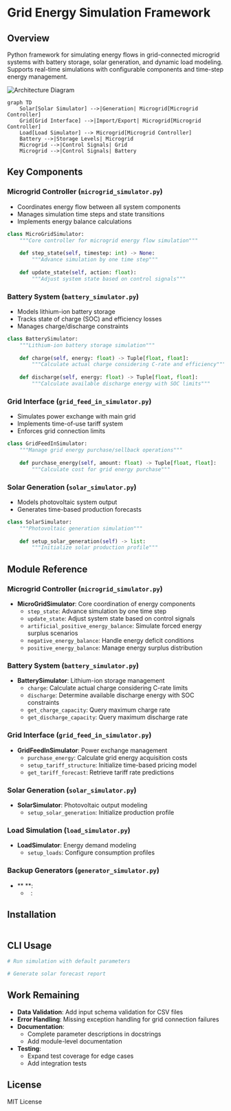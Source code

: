 # Grid Energy Simulation Framework

## Overview
Python framework for simulating energy flows in grid-connected microgrid systems with battery storage, solar generation, and dynamic load modeling. Supports real-time simulations with configurable components and time-step energy management.

![Architecture Diagram](diagram.png)
```mermaid
graph TD
    Solar[Solar Simulator] -->|Generation| Microgrid[Microgrid Controller]
    Grid[Grid Interface] -->|Import/Export| Microgrid[Microgrid Controller]
    Load[Load Simulator] --> Microgrid[Microgrid Controller]
    Battery -->|Storage Levels| Microgrid
    Microgrid -->|Control Signals| Grid
    Microgrid -->|Control Signals| Battery
```

## Key Components

### Microgrid Controller (`microgrid_simulator.py`)
- Coordinates energy flow between all system components
- Manages simulation time steps and state transitions
- Implements energy balance calculations

```python
class MicroGridSimulator:
    """Core controller for microgrid energy flow simulation"""
    
    def step_state(self, timestep: int) -> None:
        """Advance simulation by one time step"""
        
    def update_state(self, action: float):
        """Adjust system state based on control signals"""
```

### Battery System (`battery_simulator.py`)
- Models lithium-ion battery storage
- Tracks state of charge (SOC) and efficiency losses
- Manages charge/discharge constraints

```python
class BatterySimulator:
    """Lithium-ion battery storage simulation"""
    
    def charge(self, energy: float) -> Tuple[float, float]:
        """Calculate actual charge considering C-rate and efficiency"""
        
    def discharge(self, energy: float) -> Tuple[float, float]:
        """Calculate available discharge energy with SOC limits"""
```

### Grid Interface (`grid_feed_in_simulator.py`)
- Simulates power exchange with main grid
- Implements time-of-use tariff system
- Enforces grid connection limits

```python
class GridFeedInSimulator:
    """Manage grid energy purchase/sellback operations"""
    
    def purchase_energy(self, amount: float) -> Tuple[float, float]:
        """Calculate cost for grid energy purchase"""
```

### Solar Generation (`solar_simulator.py`)
- Models photovoltaic system output
- Generates time-based production forecasts

```python
class SolarSimulator:
    """Photovoltaic generation simulation"""
    
    def setup_solar_generation(self) -> list:
        """Initialize solar production profile"""
```

## Module Reference

### Microgrid Controller (`microgrid_simulator.py`)
- **MicroGridSimulator**: Core coordination of energy components
  - `step_state`: Advance simulation by one time step
  - `update_state`: Adjust system state based on control signals
  - `artificial_positive_energy_balance`: Simulate forced energy surplus scenarios
  - `negative_energy_balance`: Handle energy deficit conditions
  - `positive_energy_balance`: Manage energy surplus distribution

### Battery System (`battery_simulator.py`)
- **BatterySimulator**: Lithium-ion storage management
  - `charge`: Calculate actual charge considering C-rate limits
  - `discharge`: Determine available discharge energy with SOC constraints
  - `get_charge_capacity`: Query maximum charge rate
  - `get_discharge_capacity`: Query maximum discharge rate

### Grid Interface (`grid_feed_in_simulator.py`)
- **GridFeedInSimulator**: Power exchange management
  - `purchase_energy`: Calculate grid energy acquisition costs
  - `setup_tariff_structure`: Initialize time-based pricing model
  - `get_tariff_forecast`: Retrieve tariff rate predictions

### Solar Generation (`solar_simulator.py`)
- **SolarSimulator**: Photovoltaic output modeling
  - `setup_solar_generation`: Initialize production profile

### Load Simulation (`load_simulator.py`)
- **LoadSimulator**: Energy demand modeling
  - `setup_loads`: Configure consumption profiles
 
### Backup Generators (`generator_simulator.py`)
- ** **:
    - ` `:



## Installation
```bash

```

## CLI Usage
```bash
# Run simulation with default parameters

# Generate solar forecast report

```

## Work Remaining

- **Data Validation**: Add input schema validation for CSV files
- **Error Handling**: Missing exception handling for grid connection failures
- **Documentation**: 
  - Complete parameter descriptions in docstrings
  - Add module-level documentation
- **Testing**:
  - Expand test coverage for edge cases
  - Add integration tests

## License
MIT License
